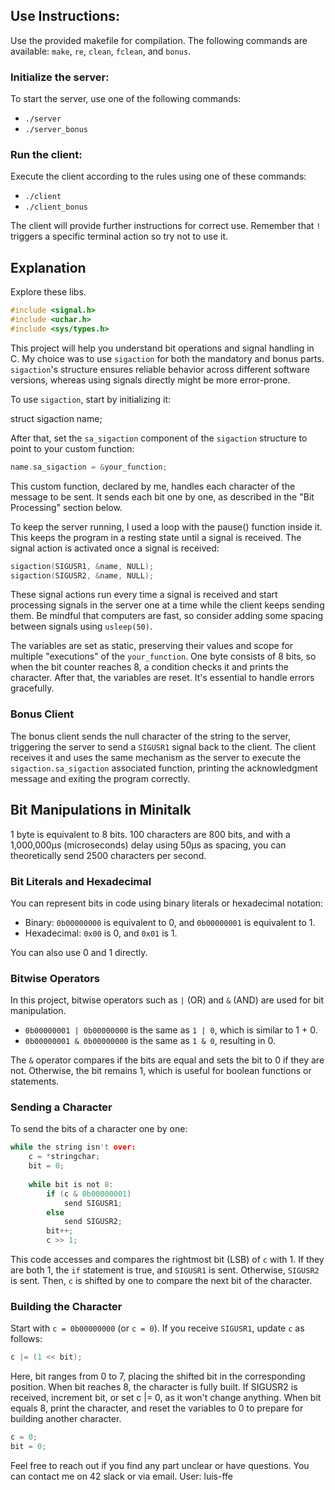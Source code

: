 ## Use Instructions:

Use the provided makefile for compilation. The following commands are available: `make`, `re`, `clean`, `fclean`, and `bonus`.

### Initialize the server:

To start the server, use one of the following commands:

- `./server`
- `./server_bonus`

### Run the client:

Execute the client according to the rules using one of these commands:

- `./client`
- `./client_bonus`

The client will provide further instructions for correct use.
Remember that `!` triggers a specific terminal action so try not to use it.

## Explanation

Explore these libs.
```c
#include <signal.h>
#include <uchar.h>
#include <sys/types.h>
```

This project will help you understand bit operations and signal handling in C. My choice was to use `sigaction` for both the mandatory and bonus parts. `sigaction`'s structure ensures reliable behavior across different software versions, whereas using signals directly might be more error-prone.

To use `sigaction`, start by initializing it:

struct sigaction name;

After that, set the `sa_sigaction` component of the `sigaction` structure to point to your custom function:

```c
name.sa_sigaction = &your_function;
```

This custom function, declared by me, handles each character of the message to be sent. It sends each bit one by one, as described in the "Bit Processing" section below.

To keep the server running, I used a loop with the pause() function inside it. This keeps the program in a resting state until a signal is received. The signal action is activated once a signal is received:

```C
sigaction(SIGUSR1, &name, NULL);
sigaction(SIGUSR2, &name, NULL);
```

These signal actions run every time a signal is received and start processing signals in the server one at a time while the client keeps sending them. Be mindful that computers are fast, so consider adding some spacing between signals using `usleep(50)`.

The variables are set as static, preserving their values and scope for multiple "executions" of the `your_function`. One byte consists of 8 bits, so when the bit counter reaches 8, a condition checks it and prints the character. After that, the variables are reset. It's essential to handle errors gracefully.

### Bonus Client

The bonus client sends the null character of the string to the server, triggering the server to send a `SIGUSR1` signal back to the client. The client receives it and uses the same mechanism as the server to execute the `sigaction.sa_sigaction` associated function, printing the acknowledgment message and exiting the program correctly.

## Bit Manipulations in Minitalk

1 byte is equivalent to 8 bits. 100 characters are 800 bits, and with a 1,000,000μs (microseconds) delay using 50μs as spacing, you can theoretically send 2500 characters per second.

### Bit Literals and Hexadecimal

You can represent bits in code using binary literals or hexadecimal notation:

- Binary: `0b00000000` is equivalent to 0, and `0b00000001` is equivalent to 1.
- Hexadecimal: `0x00` is 0, and `0x01` is 1.

You can also use 0 and 1 directly.

### Bitwise Operators

In this project, bitwise operators such as `|` (OR) and `&` (AND) are used for bit manipulation.

- `0b00000001 | 0b00000000` is the same as `1 | 0`, which is similar to 1 + 0.
- `0b00000001 & 0b00000000` is the same as `1 & 0`, resulting in 0.

The `&` operator compares if the bits are equal and sets the bit to 0 if they are not. Otherwise, the bit remains 1, which is useful for boolean functions or statements.

### Sending a Character

To send the bits of a character one by one:

```c
while the string isn't over:
    c = *stringchar;
    bit = 0;
    
    while bit is not 8:
        if (c & 0b00000001)
            send SIGUSR1;
        else
            send SIGUSR2;
        bit++;
        c >> 1;
```

This code accesses and compares the rightmost bit (LSB) of `c` with 1. If they are both 1, the `if` statement is true, and `SIGUSR1` is sent. Otherwise, `SIGUSR2` is sent. Then, `c` is shifted by one to compare the next bit of the character.

### Building the Character

Start with `c = 0b00000000` (or `c = 0`). If you receive `SIGUSR1`, update `c` as follows:

```c
c |= (1 << bit);
```

Here, bit ranges from 0 to 7, placing the shifted bit in the corresponding position. When bit reaches 8, the character is fully built. If SIGUSR2 is received, increment bit, or set c |= 0, as it won't change anything. When bit equals 8, print the character, and reset the variables to 0 to prepare for building another character.

```c
c = 0;
bit = 0;
```

Feel free to reach out if you find any part unclear or have questions. You can contact me on 42 slack or via email. User: luis-ffe

